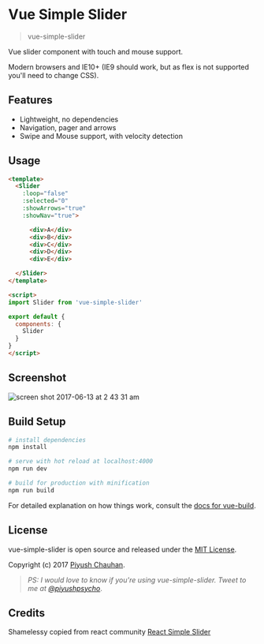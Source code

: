 # Vue Simple Slider

> vue-simple-slider

Vue slider component with touch and mouse support.

Modern browsers and IE10+ (IE9 should work, but as flex is not supported you'll need to change CSS).

## Features

* Lightweight, no dependencies
* Navigation, pager and arrows
* Swipe and Mouse support, with velocity detection

## Usage

```html
<template>
  <Slider
    :loop="false"
    :selected="0"
    :showArrows="true"
    :showNav="true">

      <div>A</div>
      <div>B</div>
      <div>C</div>
      <div>D</div>
      <div>E</div>

  </Slider>
</template>

<script>
import Slider from 'vue-simple-slider'

export default {
  components: {
    Slider
  }
}
</script>
```

## Screenshot
![screen shot 2017-06-13 at 2 43 31 am](https://user-images.githubusercontent.com/693487/27049909-5bc66f02-4fe3-11e7-8342-8d3da37a3915.png)

## Build Setup

``` bash
# install dependencies
npm install

# serve with hot reload at localhost:4000
npm run dev

# build for production with minification
npm run build
```

For detailed explanation on how things work, consult the [docs for vue-build](https://github.com/vuejs/vue-cli/blob/master/docs/build.md).


## License
vue-simple-slider is open source and released under the [MIT License](LICENSE).

Copyright (c) 2017 [Piyush Chauhan](https://twitter.com/piyushpsycho).

> *PS: I would love to know if you're using vue-simple-slider. Tweet to me at [@piyushpsycho](https://twitter.com/piyushpsycho)*.

## Credits
Shamelessy copied from react community [React Simple Slider](https://github.com/Stanko/react-slider)